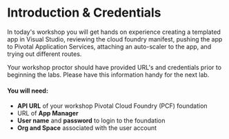 # Introduction & Credentials

In today's workshop you will get hands on experience creating a templated app in Visual Studio, reviewing the cloud foundry manifest, pushing the app to Pivotal Application Services, attaching an auto-scaler to the app, and trying out different routes.

Your workshop proctor should have provided URL's and credentials prior to beginning the labs. Please have this information handy for the next lab.

#### You will need:
 - **API URL** of your workshop Pivotal Cloud Foundry (PCF) foundation
 - URL of **App Manager**
 - **User name** and **password** to login to the foundation
 - **Org and Space** associated with the user account

